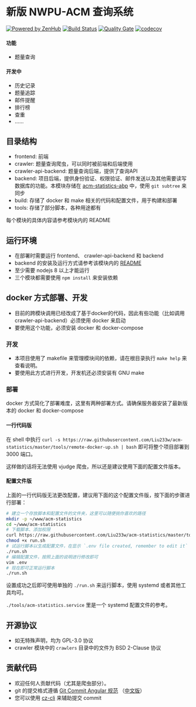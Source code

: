 新版 NWPU-ACM 查询系统
===

[![Powered by ZenHub](https://img.shields.io/badge/Powered_by-ZenHub-5e60ba.svg)](https://app.zenhub.com/workspace/o/liu233w/acm-statistics/boards?repos=125616473)
[![Build Status](https://travis-ci.org/Liu233w/acm-statistics.svg?branch=master)](https://travis-ci.org/Liu233w/acm-statistics)
[![Quality Gate](https://sonarcloud.io/api/project_badges/measure?project=acm-statistics&metric=alert_status)](https://sonarcloud.io/dashboard?id=acm-statistics)
[![codecov](https://codecov.io/gh/Liu233w/acm-statistics/branch/master/graph/badge.svg)](https://codecov.io/gh/Liu233w/acm-statistics)

#### 功能
- 题量查询
#### 开发中
- 历史记录
- 题量追踪
- 邮件提醒
- 排行榜
- 查重
- ……

## 目录结构

- frontend: 前端
- crawler: 题量查询爬虫，可以同时被前端和后端使用
- crawler-api-backend: 题量查询后端，提供了查询API
- backend: 项目后端，提供身份验证、权限验证、邮件发送以及其他需要读写数据库的功能。本模块存储在
    [acm-statistics-abp](https://github.com/Liu233w/acm-statistics-abp) 中，使用 `git subtree` 来同步
- build: 存储了 docker 和 make 相关的代码和配置文件，用于构建和部署
- tools: 存储了部分脚本，各种用途都有

每个模块的具体内容请参考模块内的 README

## 运行环境
- 在部署时需要运行 frontend、 crawler-api-backend 和 backend
- backend 的安装及运行方式请参考该模块内的 [README](./backend/README.md)
- 至少需要 nodejs 8 以上才能运行
- 三个模块都需要使用 `npm install` 来安装依赖

## docker 方式部署、开发

- 目前的跨模块调用已经改成了基于docker的代码，因此有些功能（比如调用 crawler-api-backend）必须使用 docker 来启动
- 要使用这个功能，必须安装 docker 和 docker-compose

### 开发
- 本项目使用了 makefile 来管理模块间的依赖，请在根目录执行 `make help` 来查看说明。
- 要使用此方式进行开发，开发机还必须安装有 GNU make

### 部署

docker 方式简化了部署难度，这里有两种部署方式。请确保服务器安装了最新版本的 docker 和 docker-compose

#### 一行代码版
在 shell 中执行 `curl -s https://raw.githubusercontent.com/Liu233w/acm-statistics/master/tools/remote-docker-up.sh | bash` 即可将整个项目部署到 3000 端口。

这样做的话将无法使用 vjudge 爬虫，所以还是建议使用下面的配置文件版本。

#### 配置文件版
上面的一行代码版无法更改配置，建议用下面的这个配置文件版，按下面的步骤进行部署：

```bash
# 建立一个存放脚本和配置文件的文件夹，这里可以随便挑你喜欢的路径
mkdir -p ~/www/acm-statistics
cd ~/www/acm-statistics
# 下载脚本、添加权限
curl https://raw.githubusercontent.com/Liu233w/acm-statistics/master/tools/remote-docker-up.sh  -o run.sh
chmod +x run.sh
# 试运行脚本以生成配置文件，在显示 `.env file created, remember to edit it` 之后按 Ctrl+C 退出脚本
./run.sh
# 编辑配置文件，按照上面的说明进行修改即可
vim .env
# 现在即可正常运行脚本
./run.sh
```

设置成功之后即可使用单独的 `./run.sh` 来运行脚本，使用 systemd 或者其他工具均可。

`./tools/acm-statistics.service` 里是一个 systemd 配置文件的参考。

## 开源协议
- 如无特殊声明，均为 GPL-3.0 协议
- crawler 模块中的 `crawlers` 目录中的文件为 BSD 2-Clause 协议

## 贡献代码

- 欢迎任何人贡献代码（尤其是爬虫部分）。
- git 的提交格式遵循 [Git Commit Angular 规范](https://gist.github.com/stephenparish/9941e89d80e2bc58a153)
    （[中文版](http://www.ruanyifeng.com/blog/2016/01/commit_message_change_log.html)）
- 您可以使用 [cz-cli](https://github.com/commitizen/cz-cli) 来辅助提交 commit

